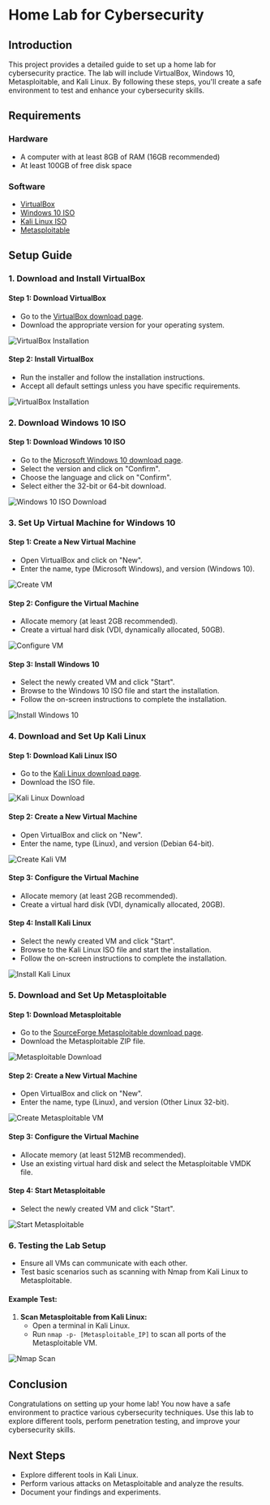 # Home Lab for Cybersecurity

## Introduction
This project provides a detailed guide to set up a home lab for cybersecurity practice. The lab will include VirtualBox, Windows 10, Metasploitable, and Kali Linux. By following these steps, you'll create a safe environment to test and enhance your cybersecurity skills.

## Requirements
### Hardware
- A computer with at least 8GB of RAM (16GB recommended)
- At least 100GB of free disk space

### Software
- [VirtualBox](https://www.virtualbox.org/wiki/Downloads)
- [Windows 10 ISO](https://www.microsoft.com/en-us/software-download/windows10ISO)
- [Kali Linux ISO](https://www.kali.org/downloads/)
- [Metasploitable](https://sourceforge.net/projects/metasploitable/files/Metasploitable2/)

## Setup Guide

### 1. Download and Install VirtualBox
#### Step 1: Download VirtualBox
- Go to the [VirtualBox download page](https://www.virtualbox.org/wiki/Downloads).
- Download the appropriate version for your operating system.

![VirtualBox Installation](../home-lab-for-cybersecurity/virtualbox_download-1.png)

#### Step 2: Install VirtualBox
- Run the installer and follow the installation instructions.
- Accept all default settings unless you have specific requirements.

![VirtualBox Installation](images/virtualbox_install.png)

### 2. Download Windows 10 ISO
#### Step 1: Download Windows 10 ISO
- Go to the [Microsoft Windows 10 download page](https://www.microsoft.com/en-us/software-download/windows10ISO).
- Select the version and click on "Confirm".
- Choose the language and click on "Confirm".
- Select either the 32-bit or 64-bit download.

![Windows 10 ISO Download](images/windows10_download.png)

### 3. Set Up Virtual Machine for Windows 10
#### Step 1: Create a New Virtual Machine
- Open VirtualBox and click on "New".
- Enter the name, type (Microsoft Windows), and version (Windows 10).

![Create VM](images/create_vm.png)

#### Step 2: Configure the Virtual Machine
- Allocate memory (at least 2GB recommended).
- Create a virtual hard disk (VDI, dynamically allocated, 50GB).

![Configure VM](images/configure_vm.png)

#### Step 3: Install Windows 10
- Select the newly created VM and click "Start".
- Browse to the Windows 10 ISO file and start the installation.
- Follow the on-screen instructions to complete the installation.

![Install Windows 10](images/install_windows10.png)

### 4. Download and Set Up Kali Linux
#### Step 1: Download Kali Linux ISO
- Go to the [Kali Linux download page](https://www.kali.org/downloads/).
- Download the ISO file.

![Kali Linux Download](images/kali_download.png)

#### Step 2: Create a New Virtual Machine
- Open VirtualBox and click on "New".
- Enter the name, type (Linux), and version (Debian 64-bit).

![Create Kali VM](images/create_kali_vm.png)

#### Step 3: Configure the Virtual Machine
- Allocate memory (at least 2GB recommended).
- Create a virtual hard disk (VDI, dynamically allocated, 20GB).

#### Step 4: Install Kali Linux
- Select the newly created VM and click "Start".
- Browse to the Kali Linux ISO file and start the installation.
- Follow the on-screen instructions to complete the installation.

![Install Kali Linux](images/install_kali.png)

### 5. Download and Set Up Metasploitable
#### Step 1: Download Metasploitable
- Go to the [SourceForge Metasploitable download page](https://sourceforge.net/projects/metasploitable/files/Metasploitable2/).
- Download the Metasploitable ZIP file.

![Metasploitable Download](images/metasploitable_download.png)

#### Step 2: Create a New Virtual Machine
- Open VirtualBox and click on "New".
- Enter the name, type (Linux), and version (Other Linux 32-bit).

![Create Metasploitable VM](images/create_metasploitable_vm.png)

#### Step 3: Configure the Virtual Machine
- Allocate memory (at least 512MB recommended).
- Use an existing virtual hard disk and select the Metasploitable VMDK file.

#### Step 4: Start Metasploitable
- Select the newly created VM and click "Start".

![Start Metasploitable](images/start_metasploitable.png)

### 6. Testing the Lab Setup
- Ensure all VMs can communicate with each other.
- Test basic scenarios such as scanning with Nmap from Kali Linux to Metasploitable.

#### Example Test:
1. **Scan Metasploitable from Kali Linux:**
   - Open a terminal in Kali Linux.
   - Run `nmap -p- [Metasploitable_IP]` to scan all ports of the Metasploitable VM.

![Nmap Scan](images/nmap_scan.png)

## Conclusion
Congratulations on setting up your home lab! You now have a safe environment to practice various cybersecurity techniques. Use this lab to explore different tools, perform penetration testing, and improve your cybersecurity skills.

## Next Steps
- Explore different tools in Kali Linux.
- Perform various attacks on Metasploitable and analyze the results.
- Document your findings and experiments.

